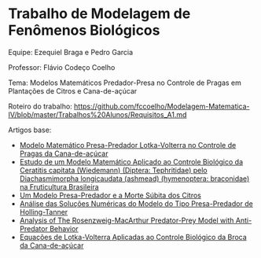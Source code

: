# Trabalho de Modelagem de Fenômenos Biológicos

Equipe: Ezequiel Braga e Pedro Garcia

Professor: Flávio Codeço Coelho

Tema: Modelos Matemáticos Predador-Presa no Controle de Pragas em Plantações de Citros e Cana-de-açúcar

Roteiro do trabalho: https://github.com/fccoelho/Modelagem-Matematica-IV/blob/master/Trabalhos%20Alunos/Requisitos_A1.md

Artigos base:

- [Modelo Matemático Presa-Predador Lotka-Volterra no Controle de Pragas da Cana-de-açúcar](https://github.com/EzequielEBS/Trabalho-MM4/blob/main/Exemplos%20de%20artigos/MODELO%20MATEM%C3%81TICO%20PRESA-PREDADOR%20LOTKA-VOLTERRA%20NO%20CONTROLE%20DE%20PRAGAS%20DA%20CANA%20DE%20A%C3%87%C3%9ACAR.pdf)
- [Estudo de um Modelo Matemático Aplicado ao Controle Biológico da Ceratitis capitata (Wiedemann) (Diptera: Tephritidae) pelo Diachasmimorpha longicaudata (ashmead) (hymenoptera: braconidae) na Fruticultura Brasileira](https://github.com/EzequielEBS/Trabalho-MM4/blob/main/Exemplos%20de%20artigos/ESTUDO%20DE%20UM%20MODELO%20MATEM%C3%81TICO%20APLICADO%20AO%20CONTROLE%20BIOL%C3%93GICO%20DA%20Ceratitis%20capitata.pdf)
- [Um Modelo Presa-Predador e a Morte Súbita dos Citros](https://github.com/EzequielEBS/Trabalho-MM4/blob/main/Exemplos%20de%20artigos/Um%20Modelo%20Presa-Predador%20e%20a%20Morte%20S%C3%BAbita%20dos%20Citros.pdf)
- [Análise das Soluções Numéricas do Modelo do Tipo Presa-Predador de Holling-Tanner](https://github.com/EzequielEBS/Trabalho-MM4/blob/main/Exemplos%20de%20artigos/An%C3%A1lise%20das%20solu%C3%A7%C3%B5es%20num%C3%A9ricas%20do%20modelo%20do%20tipo%20presa-predador%20de%20Holling-Tanner.pdf)
- [Analysis of The Rosenzweig-MacArthur Predator-Prey Model with Anti-Predator Behavior](https://github.com/EzequielEBS/Trabalho-MM4/blob/main/Exemplos%20de%20artigos/11472-33923-1-PB.pdf)
- [Equações de Lotka-Volterra Aplicadas ao Controle Biológico da Broca da Cana-de-açúcar](https://github.com/EzequielEBS/Trabalho-MM4/blob/main/Exemplos%20de%20artigos/_Broca%20da%20cana%20-%20Isaias%20de%20Jesus.pdf)
